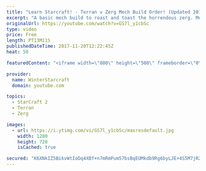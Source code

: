 ```yaml
---
title: "Learn Starcraft! - Terran v Zerg Mech Build Order! (Updated 2018)"
excerpt: "A basic mech build to roast and toast the horrendous zerg. Meant for lower level players looking for some direction! -- Watch live at https://www.twitch.tv/wintergaming"
originalUrl: https://youtube.com/watch?v=GS7l_y1cbSc
type: video
price: Free
length: PT13M11S
publishedDateTime: 2017-11-20T12:22:45Z
heat: 50

featuredContent: "<iframe width=\"800\" height=\"500\" frameborder=\"0\" src=\"https://www.youtube.com/embed/GS7l_y1cbSc\" allow=\"accelerometer; autoplay; encrypted-media; gyroscope; picture-in-picture\" allowfullscreen></iframe>"

provider:
  name: WinterStarcraft
  domain: youtube.com

topics:
  - StarCraft 2
  - Terran
  - Zerg

images:
  - url: https://i.ytimg.com/vi/GS7l_y1cbSc/maxresdefault.jpg
    width: 1280
    height: 720
    isCached: true

secured: "K6XNkIZ5BikvWtIoDq4XBf+n7mRmPum57bsBqEUMkdb9Rg6byLJE+4S5M7jR2ACNJdExUCSOBtnRTDb10LamZzufiapaC+tRp1xCM4JgubZ07C3ra3f8ILppXFyDHjSxKUQYOXgQphPl7wluJfurPigtlILTbLMkEB30VBDR6Wp5gsUbGU/SVOPI4QY6Na8Dxs7qIM3UzMOdsqjv/ttDukGmbiMC/ZuHAVs4UO1fNNrId/XH3HT8xrvOxO7gs5q7EWgaPhhtKnsxMW/7vNPShLOwYwSi7lSM8xLVEZroFrNXfYiIF6yc3XGarkVTclRUWzmafUlOjg6yP8yjFTUjwPG8eYU3MujYhgpNPEeJiC8vNP4OR+TZdsvzagr4DCzUE3kE/TLfAZmfZsDB9DfXDqkusUgBMdUkUafxKZypKlo=;Y+s9c32YtnJhWxCcjvjOfQ=="
---
```



